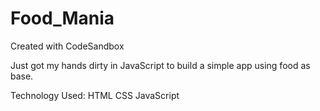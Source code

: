 # Food_Mania
Created with CodeSandbox

Just got my hands dirty in JavaScript to build a simple app using food as base.

Technology Used:
HTML
CSS
JavaScript
